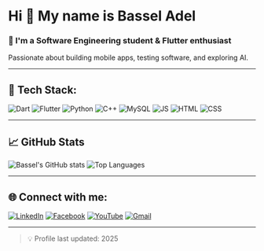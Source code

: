 # Hi 👋 My name is Bassel Adel

### 🎯 I'm a Software Engineering student & Flutter enthusiast  
Passionate about building mobile apps, testing software, and exploring AI.

---

## 🧰 Tech Stack:

![Dart](https://img.shields.io/badge/-Dart-0175C2?style=flat-square&logo=dart&logoColor=white)
![Flutter](https://img.shields.io/badge/-Flutter-02569B?style=flat-square&logo=flutter&logoColor=white)
![Python](https://img.shields.io/badge/-Python-3776AB?style=flat-square&logo=python&logoColor=white)
![C++](https://img.shields.io/badge/-C++-00599C?style=flat-square&logo=c%2b%2b&logoColor=white)
![MySQL](https://img.shields.io/badge/-MySQL-4479A1?style=flat-square&logo=mysql&logoColor=white)
![JS](https://img.shields.io/badge/-JavaScript-black?style=flat-square&logo=javascript)
![HTML](https://img.shields.io/badge/-HTML5-E34F26?style=flat-square&logo=html5&logoColor=white)
![CSS](https://img.shields.io/badge/-CSS3-1572B6?style=flat-square&logo=css3)


---

## 📈 GitHub Stats

![Bassel's GitHub stats](https://github-readme-stats.vercel.app/api?username=basseladel136&show_icons=true&theme=dark)
![Top Languages](https://github-readme-stats.vercel.app/api/top-langs/?username=basseladel136&layout=compact&theme=dark)

---

## 🌐 Connect with me:

[![LinkedIn](https://img.shields.io/badge/-LinkedIn-blue?style=flat-square&logo=linkedin&logoColor=white)](https://linkedin.com/in/bassel-khalifa)
[![Facebook](https://img.shields.io/badge/-Facebook-blue?style=flat-square&logo=facebook&logoColor=white)](https://facebook.com/your-link)
[![YouTube](https://img.shields.io/badge/-YouTube-red?style=flat-square&logo=youtube&logoColor=white)](https://youtube.com/your-link)
[![Gmail](https://img.shields.io/badge/-Gmail-D14836?style=flat-square&logo=gmail&logoColor=white)](mailto:bassel.adel135@email.com)

---

> 💡 Profile last updated: 2025
